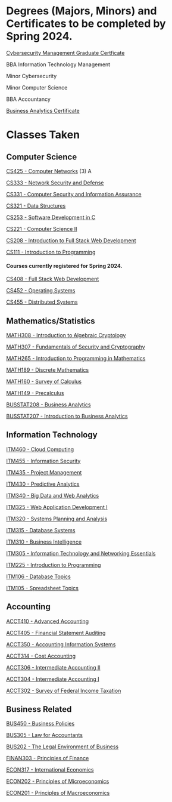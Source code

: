 
# Degrees (Majors, Minors) and Certificates to be completed by Spring 2024.

[Cybersecurity Management Graduate Certficate](https://www.boisestate.edu/cobe-itscm/graduate-certificate-in-cybersecurity-management/)

BBA Information Technology Management

Minor Cybersecurity

Minor Computer Science

BBA Accountancy

[Business Analytics Certificate](https://www.boisestate.edu/cobe-itscm/certificate-in-business-analytics/)


# Classes Taken

## Computer Science

[CS425 - Computer Networks](https://www.boisestate.edu/registrar-catalog/#/courses/S1i_f8I98?bcCurrent=CS425) (3) A

[CS333 - Network Security and Defense](https://www.boisestate.edu/registrar-catalog/#/courses/SJ77QIUcI?bcCurrent=CS333)

[CS331 - Computer Security and Information Assurance](https://www.boisestate.edu/registrar-catalog/#/courses/rym7mLIcI?bc=true&bcCurrent=CS331)

[CS321 - Data Structures](https://www.boisestate.edu/registrar-catalog/#/courses/SJ0xQ8I98?bcCurrent=CS321)

[CS253 - Software Development in C](https://www.boisestate.edu/registrar-catalog/#/courses/r1NfG8IcU?bcCurrent=CS253)

[CS221 - Computer Science II](https://www.boisestate.edu/registrar-catalog/#/courses/SygWSzII98?bcCurrent=CS221)

[CS208 - Introduction to Full Stack Web Development](https://www.boisestate.edu/registrar-catalog/#/courses/Hk9gqpkej?&bcCurrent=CS208)

[CS111 - Introduction to Programming](https://www.boisestate.edu/registrar-catalog/#/courses/SJHvXLL9I?bcCurrent=CS111)


#### Courses currently registered for Spring 2024.

[CS408 - Full Stack Web Development](https://www.boisestate.edu/registrar-catalog/#/courses/B1pZ7LL9I?bcCurrent=CS408)

[CS452 - Operating Systems](https://www.boisestate.edu/registrar-catalog/#/courses/r1GvJLI58?bcCurrent=CS452)

[CS455 - Distributed Systems](https://www.boisestate.edu/registrar-catalog/#/courses/HyWBM8IcL?&bcCurrent=CS455)


## Mathematics/Statistics

[MATH308 - Introduction to Algebraic Cryptology](https://www.boisestate.edu/registrar-catalog/#/courses/BklN6-UU9L?bcCurrent=MATH308)

[MATH307 - Fundamentals of Security and Cryptography](https://www.boisestate.edu/registrar-catalog/#/courses/HkleaWLUqI?bcCurrent=MATH307)

[MATH265 - Introduction to Programming in Mathematics](https://www.boisestate.edu/registrar-catalog/#/courses/rkxDNUU5I?true&bcCurrent=MATH265)

[MATH189 - Discrete Mathematics](https://www.boisestate.edu/registrar-catalog/#/courses/Skgqe78L5I?bcCurrent=MATH189)

[MATH160 - Survey of Calculus](https://www.boisestate.edu/registrar-catalog/#/courses/SyYGeUU98?bcCurrent=MATH160)

[MATH149 - Precalculus](https://www.boisestate.edu/registrar-catalog/#/courses/HyIR7L8c8?bcCurrent=MATH149)

[BUSSTAT208 - Business Analytics](https://www.boisestate.edu/registrar-catalog/#/courses/BylBiyLUqU?bcCurrent=BUSSTAT208)

[BUSSTAT207 - Introduction to Business Analytics](https://www.boisestate.edu/registrar-catalog/#/courses/ByZBjyLUc8?bcCurrent=BUSSTAT207)


## Information Technology

[ITM460 - Cloud Computing](https://www.boisestate.edu/registrar-catalog/#/courses/rk8UN8I98?bcCurrent=ITM460)

[ITM455 - Information Security](https://www.boisestate.edu/registrar-catalog/#/courses/HJuobL89L?bcCurrent=ITM455)

[ITM435 - Project Management](https://www.boisestate.edu/registrar-catalog/#/courses/H1llp-889U?&bcCurrent=SCM435)

[ITM430 - Predictive Analytics](https://www.boisestate.edu/registrar-catalog/#/courses/BJeUsX8LqU?bcCurrent=ITM430)

[ITM340 - Big Data and Web Analytics](https://www.boisestate.edu/registrar-catalog/#/courses/BybIVLI5L?&bcCurrent=ITM340)

[ITM325 - Web Application Development I](https://www.boisestate.edu/registrar-catalog/#/courses/Sy4oW8I5U?bcCurrent=ITM325)

[ITM320 - Systems Planning and Analysis](https://www.boisestate.edu/registrar-catalog/#/courses/HJrjy8U5I?bcCurrent=ITM320)

[ITM315 - Database Systems](https://www.boisestate.edu/registrar-catalog/#/courses/BklZokL85U?bcCurrent=ITM315)

[ITM310 - Business Intelligence](https://www.boisestate.edu/registrar-catalog/#/courses/ryxskLU5U?bcCurrent=ITM310)

[ITM305 - Information Technology and Networking Essentials](https://www.boisestate.edu/registrar-catalog/#/courses/S12DfLU9L?&bcCurrent=ITM305)

[ITM225 - Introduction to Programming](https://www.boisestate.edu/registrar-catalog/#/courses/rymez885U?bcCurrent=ITM225)

[ITM106 - Database Topics](https://www.boisestate.edu/registrar-catalog/#/courses/rJeWjJ8IcI?bc=true&bcCurrent=ITM106)

[ITM105 - Spreadsheet Topics](https://www.boisestate.edu/registrar-catalog/#/courses/BJZj1UL5L?bcCurrent=ITM105)


## Accounting

[ACCT410 - Advanced Accounting](https://www.boisestate.edu/registrar-catalog/#/courses/Ske3wk8U5I?bcCurrent=ACCT410)

[ACCT405 - Financial Statement Auditing](https://www.boisestate.edu/registrar-catalog/#/courses/rJxhDJLU5U?bcCurrent=ACCT405)

[ACCT350 - Accounting Information Systems](https://www.boisestate.edu/registrar-catalog/#/courses/BJexu18UcU?bcCurrent=ACCT350)

[ACCT314 - Cost Accounting](https://www.boisestate.edu/registrar-catalog/#/courses/BkZ3PJU85U?bcCurrent=ACCT314)

[ACCT306 - Intermediate Accounting II](https://www.boisestate.edu/registrar-catalog/#/courses/Sk2vJILq8?bcCurrent=ACCT306)

[ACCT304 - Intermediate Accounting I](https://www.boisestate.edu/registrar-catalog/#/courses/B12PJIUcL?&bcCurrent=ACCT304)

[ACCT302 - Survey of Federal Income Taxation](https://www.boisestate.edu/registrar-catalog/#/courses/Hyb3DyIUqU?bcCurrent=ACCT302)


## Business Related

[BUS450 - Business Policies](https://www.boisestate.edu/registrar-catalog/#/courses/HkgisJULcI?bcCurrent=BUS450)

[BUS305 - Law for Accountants](https://www.boisestate.edu/registrar-catalog/#/courses/BJsiyUUc8?bcCurrent=BUS305)

[BUS202 - The Legal Environment of Business](https://www.boisestate.edu/registrar-catalog/#/courses/SksikLUcI?bcCurrent=BUS202)

[FINAN303 - Principles of Finance](https://www.boisestate.edu/registrar-catalog/#/courses/SkeQayIU9L?bcCurrent=FINAN303)

[ECON317 - International Economics](https://www.boisestate.edu/registrar-catalog/#/courses/B1-lnJLI5I?&bcCurrent=ECON317)

[ECON202 - Principles of Microeconomics](https://www.boisestate.edu/registrar-catalog/#/courses/H1gh1L8qU?&bcCurrent=ECON202)

[ECON201 - Principles of Macroeconomics](https://www.boisestate.edu/registrar-catalog/#/courses/BJlhy88cI?bcCurrent=ECON201)


